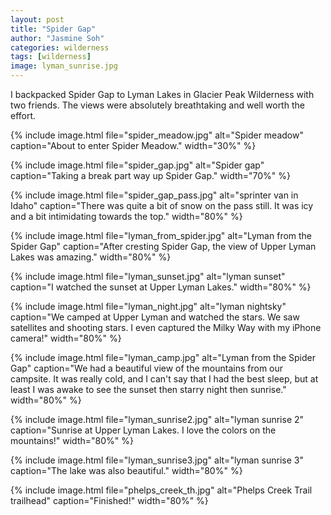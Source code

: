 ```yaml
---
layout: post
title: "Spider Gap"
author: "Jasmine Soh"
categories: wilderness
tags: [wilderness]
image: lyman_sunrise.jpg
---
```


I backpacked Spider Gap to Lyman Lakes in Glacier Peak Wilderness with two friends. The views were absolutely breathtaking and well worth the effort. <br />

{% include image.html file="spider_meadow.jpg" alt="Spider meadow" caption="About to enter Spider Meadow." width="30%" %}

{% include image.html file="spider_gap.jpg" alt="Spider gap" caption="Taking a break part way up Spider Gap." width="70%" %}

{% include image.html file="spider_gap_pass.jpg" alt="sprinter van in Idaho" caption="There was quite a bit of snow on the pass still. It was icy and a bit intimidating towards the top." width="80%" %}

{% include image.html file="lyman_from_spider.jpg" alt="Lyman from the Spider Gap" caption="After cresting Spider Gap, the view of Upper Lyman Lakes was amazing." width="80%" %}

{% include image.html file="lyman_sunset.jpg" alt="lyman sunset" caption="I watched the sunset at Upper Lyman Lakes." width="80%" %}

{% include image.html file="lyman_night.jpg" alt="lyman nightsky" caption="We camped at Upper Lyman and watched the stars. We saw satellites and shooting stars. I even captured the Milky Way with my iPhone camera!" width="80%" %}

{% include image.html file="lyman_camp.jpg" alt="Lyman from the Spider Gap" caption="We had a beautiful view of the mountains from our campsite. It was really cold, and I can't say that I had the best sleep, but at least I was awake to see the sunset then starry night then sunrise." width="80%" %}

{% include image.html file="lyman_sunrise2.jpg" alt="lyman sunrise 2" caption="Sunrise at Upper Lyman Lakes. I love the colors on the mountains!" width="80%" %}

{% include image.html file="lyman_sunrise3.jpg" alt="lyman sunrise 3" caption="The lake was also beautiful." width="80%" %}

{% include image.html file="phelps_creek_th.jpg" alt="Phelps Creek Trail trailhead" caption="Finished!" width="80%" %}
